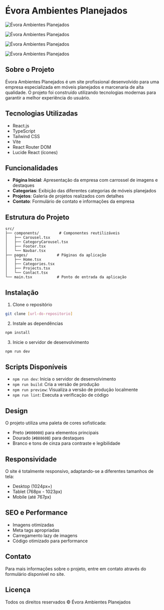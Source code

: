 # Évora Ambientes Planejados

![Évora Ambientes Planejados](https://github.com/user-attachments/assets/e4f9b1be-6cd9-42d9-8b4b-0ef492c46717)

![Évora Ambientes Planejados](https://github.com/user-attachments/assets/19b4ee83-862c-48cd-90a1-27345b013ef6)

![Évora Ambientes Planejados](https://github.com/user-attachments/assets/96a0f1de-b5d1-4429-bef4-1ae8fbcccd99)

![Évora Ambientes Planejados](https://github.com/user-attachments/assets/9ad579a0-bc32-413f-becc-e329b7104126)

## Sobre o Projeto

Évora Ambientes Planejados é um site profissional desenvolvido para uma empresa especializada em móveis planejados e marcenaria de alta qualidade. O projeto foi construído utilizando tecnologias modernas para garantir a melhor experiência do usuário.

## Tecnologias Utilizadas

- React.js
- TypeScript
- Tailwind CSS
- Vite
- React Router DOM
- Lucide React (ícones)

## Funcionalidades

- **Página Inicial**: Apresentação da empresa com carrossel de imagens e destaques
- **Categorias**: Exibição das diferentes categorias de móveis planejados
- **Projetos**: Galeria de projetos realizados com detalhes
- **Contato**: Formulário de contato e informações da empresa

## Estrutura do Projeto

```
src/
├── components/         # Componentes reutilizáveis
│   ├── Carousel.tsx
│   ├── CategoryCarousel.tsx
│   ├── Footer.tsx
│   └── Navbar.tsx
├── pages/             # Páginas da aplicação
│   ├── Home.tsx
│   ├── Categories.tsx
│   ├── Projects.tsx
│   └── Contact.tsx
└── main.tsx           # Ponto de entrada da aplicação
```

## Instalação

1. Clone o repositório
```bash
git clone [url-do-repositorio]
```

2. Instale as dependências
```bash
npm install
```

3. Inicie o servidor de desenvolvimento
```bash
npm run dev
```

## Scripts Disponíveis

- `npm run dev`: Inicia o servidor de desenvolvimento
- `npm run build`: Cria a versão de produção
- `npm run preview`: Visualiza a versão de produção localmente
- `npm run lint`: Executa a verificação de código

## Design

O projeto utiliza uma paleta de cores sofisticada:
- Preto (`#000000`) para elementos principais
- Dourado (`#B8860B`) para destaques
- Branco e tons de cinza para contraste e legibilidade

## Responsividade

O site é totalmente responsivo, adaptando-se a diferentes tamanhos de tela:
- Desktop (1024px+)
- Tablet (768px - 1023px)
- Mobile (até 767px)

## SEO e Performance

- Imagens otimizadas
- Meta tags apropriadas
- Carregamento lazy de imagens
- Código otimizado para performance

## Contato

Para mais informações sobre o projeto, entre em contato através do formulário disponível no site.

## Licença

Todos os direitos reservados © Évora Ambientes Planejados
